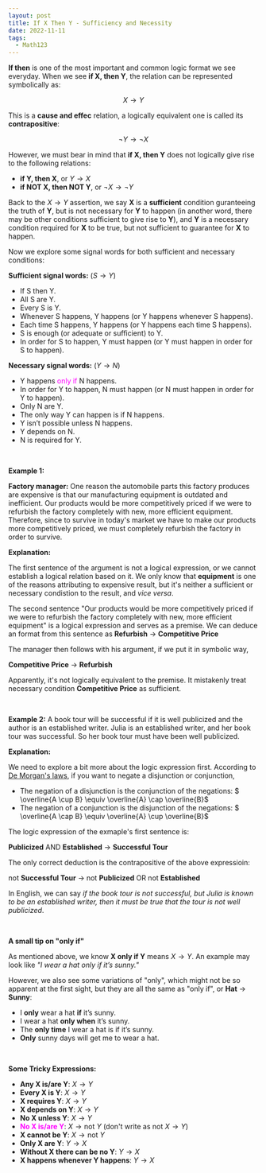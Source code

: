 ```yaml
---
layout: post
title: If X Then Y - Sufficiency and Necessity
date: 2022-11-11
tags:
  - Math123
---
```


**If then** is one of the most important and common logic format we see everyday. When we see **if X, then Y**, the relation can be represented symbolically as:

$$ X \rightarrow Y $$

This is a **cause and effec** relation, a logically equivalent one is called its **contrapositive**:

$$ \neg Y \rightarrow \neg X $$

However, we must bear in mind that **if X, then Y** does not logically give rise to the following relations:

- **if Y, then X**, or $Y \rightarrow X$
- **if NOT X, then NOT Y**, or $\neg X \rightarrow \neg Y$

Back to the $X \rightarrow Y$ assertion, we say **X** is a **sufficient** condition guranteeing the truth of **Y**, but is not necessary for **Y** to happen (in another word, there may be other conditions sufficient to give rise to **Y**), and **Y** is a necessary condition required for **X** to be true, but not sufficient to guarantee for **X** to happen.

Now we explore some signal words for both sufficient and necessary conditions:

**Sufficient signal words:** ($S \rightarrow Y$)

- If S then Y.
- All S are Y.
- Every S is Y.
- Whenever S happens, Y happens (or Y happens whenever S happens).
- Each time S happens, Y happens (or Y happens each time S happens).
- S is enough (or adequate or sufficient) to Y.
- In order for S to happen, Y must happen (or Y must happen in order for S to happen).

**Necessary signal words:** ($Y \rightarrow N$)

- Y happens <span style="color: Magenta">only if</span> N happens.
- In order for Y to happen, N must happen (or N must happen in order for Y to happen).
- Only N are Y.
- The only way Y can happen is if N happens.
- Y isn’t possible unless N happens.
- Y depends on N.
- N is required for Y.

<br>

**Example 1:**

**Factory manager:** One reason the automobile parts this factory produces are expensive is that our manufacturing equipment is outdated and inefficient. Our products would be more competitively priced if we were to refurbish the factory completely with new, more efficient equipment. Therefore, since to survive in today's market we have to make our products more competitively priced, we must completely refurbish the factory in order to survive.

**Explanation:**

The first sentence of the argument is not a logical expression, or we cannot establish a logical relation based on it. We only know that **equipment** is one of the reasons attributing to expensive result, but it's neither a sufficient or necessary condistion to the result, and _vice versa_.

The second sentence "Our products would be more competitively priced if we were to refurbish the factory completely with new, more efficient equipment" is a logical expression and serves as a premise. We can deduce an format from this sentence as **Refurbish** $\rightarrow$ **Competitive Price**

The manager then follows with his argument, if we put it in symbolic way,

**Competitive Price** $\rightarrow$ **Refurbish**

Apparently, it's not logically equivalent to the premise. It mistakenly treat necessary condition **Competitive Price** as sufficient.

<br>

**Example 2:**
A book tour will be successful if it is well publicized and the author is an established writer. Julia is an established writer, and her book tour was successful. So her book tour must have been well publicized.

**Explanation:**

We need to explore a bit more about the logic expression first. According to [De Morgan's laws](https://en.wikipedia.org/wiki/De_Morgan%27s_laws), if you want to negate a disjunction or conjunction,

- The negation of a disjunction is the conjunction of the negations: $ \overline{A \cup B} \equiv \overline{A} \cap \overline{B}$
- The negation of a conjunction is the disjunction of the negations: $ \overline{A \cap B} \equiv \overline{A} \cup \overline{B}$

The logic expression of the exmaple's first sentence is:

**Publicized** AND **Established** $\rightarrow$ **Successful Tour**

The only correct deduction is the contrapositive of the above expressioin:

not **Successful Tour** $\rightarrow$ not **Publicized** OR not **Established**

In English, we can say _if the book tour is not successful, but Julia is known to be an established writer, then it must be true that the tour is not well publicized_.

<br>

**A small tip on "only if"**

As mentioned above, we know **X only if Y** means $X \rightarrow Y$. An example may look like _"I wear a hat only if it’s sunny."_

However, we also see some variations of "only", which might not be so apparent at the first sight, but they are all the same as "only if", or **Hat** $\rightarrow$ **Sunny**:

- I **only** wear a hat **if** it’s sunny.
- I wear a hat **only when** it’s sunny.
- The **only time** I wear a hat is if it’s sunny.
- **Only** sunny days will get me to wear a hat.

<br>

**Some Tricky Expressions:**

- **Any X is/are Y**: $X \rightarrow Y$
- **Every X is Y**: $X \rightarrow Y$
- **X requires Y**: $X \rightarrow Y$
- **X depends on Y**: $X \rightarrow Y$
- **No X unless Y**: $X \rightarrow Y$
  <br>
- **<span style="color: Magenta">No X is/are Y</span>**: $X \rightarrow \text{not } Y$ (don't write as not $X \rightarrow Y$)
- **X cannot be Y**: $X \rightarrow \text{not } Y$
  <br>
- **Only X are Y**: $Y \rightarrow X$
- **Without X there can be no Y**: $Y \rightarrow X$
- **X happens whenever Y happens**: $Y \rightarrow X$

<br>
